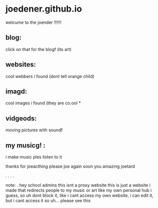 # joedener.github.io

welcume to the joender !!!!!!

blog: 
-
click on that for the blogf (its art)

websites:  
-
cool webbers i found (dont tell orange child)

imagd:   
-
cool images i found (they are co.ool *

vidgeods:      
-
moving pictures with soundf

my musicg! :    
-
i make music ples listen to it

thanks for joeacthing
please joe again soon you amazing joetard

.
.
.
.

note:
.
hey school admins this isnt a proxy website this is just a website i made that redirects people to my music or art
like my own personal hub i guess, so uh
dont block it, like i cant access my own website, i can edit it, but i cant access it so uh... please see this
